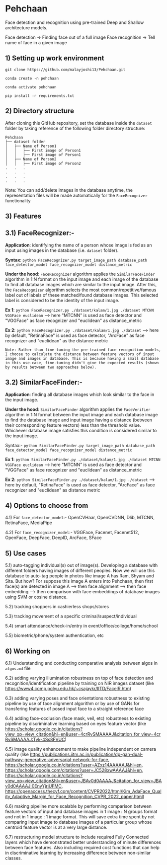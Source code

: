 # Pehchaan
Face detection and recognition using pre-trained Deep and Shallow architecture models.

Face detection → Finding face out of a full image
Face recognition → Tell name of face in a given image

## 1) Setting up work environment
```
git clone https://github.com/malayjoshi13/Pehchaan.git

conda create -n pehchaan

conda activate pehchaan

pip install -r requirements.txt
```
  
## 2) Directory structure

After cloning this GitHub repository, set the database inside the `dataset` folder by taking reference of the following folder directory structure:
```
Pehchaan
├── dataset folder
│   ├── Name of Person1
│   │   ├── First image of Person1
│   │   ├── First image of Person1
│   ├── Name of Person2
│   │   ├── First image of Person2
.   .   .
.   .   .
.   .   .
.   .   .
```
Note: You can add/delete images in the database anytime, the representation files will be made automatically for the `FaceRecognizer` functionality

## 3) Features

## 3.1) FaceRecognizer:-
**Application**: identifying the name of a person whose image is fed as an input using images in the database (i.e. `dataset` folder). 

**Syntax**: `python FaceRecognizer.py target_image_path database_path face_detector_model face_recognizer_model distance_metric`

**Under the hood**: `FaceRecognizer` algorithm applies the `SimilarFaceFinder` algorithm in 1:N format on the input image and each image of the database to find all database images which are similar to the input image. After this, the `FaceRecognizer` algorithm selects the most common/repetitive/famous label out of labels of these matched/found database images. This selected label is considered to be the identity of the input image. 

**Ex 1**: `python FaceRecognizer.py ./dataset/kalam/1.jpg ./dataset MTCNN VGGFace euclidean` --> here "MTCNN" is used as face detector and "VGGFace" as face recognizer and "euclidean" as distance_metric

**Ex 2**: `python FaceRecognizer.py ./dataset/kalam/1.jpg ./dataset` --> here by default, "RetinaFace" is used as face detector, "ArcFace" as face recognizer and "euclidean" as the distance metric

```Note: Rather than fine-tuning the pre-trained face recognition models, I choose to calculate the distance between feature vectors of input image and images in database. This is because having a small database in this use-case, fine-tuning didn't give the expected results (shown by results between two approaches below).```

## 3.2) SimilarFaceFinder:-
**Application**: finding all database images which look similar to the face in the input image.

**Under the hood**: `SimilarFaceFinder` algorithm applies the `FaceVerifier` algorithm in 1:N format between the input image and each database image to find the database image and input image having a distance (between their corresponding feature vectors) less than the threshold value. Whichever database image satisfies this condition is considered similar to the input image.

Syntax:- `python SimilarFaceFinder.py target_image_path database_path face_detector_model face_recognizer_model distance_metric`

**Ex 1**: `python SimilarFaceFinder.py ./dataset/kalam/1.jpg ./dataset MTCNN VGGFace euclidean` --> here "MTCNN" is used as face detector and "VGGFace" as face recognizer and "euclidean" as distance_metric

**Ex 2**: `python SimilarFaceFinder.py ./dataset/kalam/1.jpg ./dataset` --> here by default, "RetinaFace" is used as face detector, "ArcFace" as face recognizer and "euclidean" as distance metric

## 4) Options to choose from

4.1) For `face_detector_model`:- OpenCVHaar, OpenCVDNN, Dlib, MTCNN, RetinaFace, MediaPipe

4.2) For `face_recognizer_model`:- VGGFace, Facenet, Facenet512, OpenFace, DeepFace, DeepID, ArcFace, SFace

## 5) Use cases

5.1) auto-tagging individual(s) out of image(s). Developing a database with different folders having images of different peoples. Now we will use this database to auto-tag people in photos like image A has Ram, Shyam and Sita. But how? For suppose this image A enters into Pehchaan, then first face(s) are detected in image A --> then face alignment --> then face embedding --> then comparison with face embeddings of database images using SVM or cosine distance.

5.2) tracking shoppers in cashierless shops/stores

5.3) tracking movement of a specific criminal/suspect/individual

5.4) smart attendance/check-in/entry in event/office/college/home/school

5.5) biometric/phone/system authentication, etc

## 6) Working on

6.1) Understanding and conducting comparative analysis between algos in `algos.md` file

6.2) adding varying illumination robustness on top of face detection and recognition/identification pipeline by training on NIR images dataset (like https://www4.comp.polyu.edu.hk/~csajaykr/IITD/FaceIR.htm)
 
6.3) adding varying poses and face orientations robustness to existing pipeline by use of face alignment algorithm or by use of GANs for transfering features of posed input face to a straight reference face 

6.4) adding face-occlusion (face mask, veil, etc) robustness to existing pipeline by discriminative learning based on eyes feature vector (like https://scholar.google.co.in/citations?view_op=view_citation&hl=en&user=4crRvSMAAAAJ&citation_for_view=4crRvSMAAAAJ:Tyk-4Ss8FVUC)

6.5) image quality enhancement to make pipeline independent on camera quality (like https://publications.iitm.ac.in/publication/dp-gan-dual-pathway-generative-adversarial-network-for-face, https://scholar.google.co.in/citations?user=AZxz14AAAAAJ&hl=en, https://scholar.google.com/citations?user=JC528xwAAAAJ&hl=en, https://scholar.google.co.in/citations?view_op=view_citation&hl=en&user=JBAv0d0AAAAJ&citation_for_view=JBAv0d0AAAAJ:0EnyYjriUFMC,  https://openaccess.thecvf.com/content/CVPR2022/html/Kim_AdaFace_Quality_Adaptive_Margin_for_Face_Recognition_CVPR_2022_paper.html)

6.6) making pipeline more scalable by performing comparison between feature vectors of input and database images in 1 image : N groups format and not in 1 image : 1 image format. This will save extra time spent by not comparing input image to database images of a particular group whose centroid feature vector is at a very large distance. 

6.7) restructuring model structure to include required Fully Connected layers which have demonstrated better understanding of minute differences between face features. Also including required cost functions that can help in discriminative learning by increasing difference between non-similar classes.

